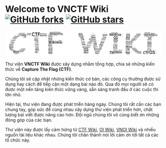 # Welcome to **VNCTF Wiki** [![GitHub forks](https://img.shields.io/github/forks/vnctfwiki/VNCTF-Wiki?style=social)](https://github.com/vnctfwiki/VNCTF-Wiki/network) [![GitHub stars](https://img.shields.io/github/stars/vnctfwiki/VNCTF-Wiki?style=social)](https://github.com/vnctfwiki/VNCTF-Wiki/stargazers)

![VNCTF Wiki](images/vnctfwiki.png)

Thư viện **VNCTF Wiki** được xây dựng nhằm tổng hợp, chia sẻ những kiến thức về **Capture The Flag (CTF)**. 

Chúng tôi sẽ cập nhật những kiến thức cơ bản, các công cụ thường được sử dụng hay cách để tiếp cận một dạng
 bài nào đó. Qua đó mọi người sẽ có được một nền tảng kiến thức vững vàng, sẵn sàng tranh đấu ở các cuộc thi lớn nhỏ. 

Hiện tại, thư viện đang được phát triển hàng ngày. Chúng tôi rất cần các bạn chung tay, góp sức để cùng nhau xây dựng 
thư viện phát triển hơn, chất lượng bài viết được nâng cao hơn. Đội ngũ chúng tôi vô cùng biết ơn những đóng góp của các bạn. 

Thư viện này được lấy cảm hứng từ [CTF Wiki](https://ctf-wiki.org/), [OI Wiki](https://oi-wiki.org), [VNOI Wiki](https://vnoi.info/wiki/Home) và nhiều nguồn tài liệu khác nhau. Chúng tôi chân thành nói lời cám ơn tới tất cả các tổ chức này.